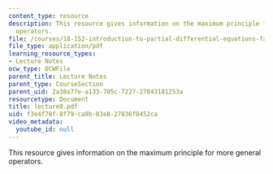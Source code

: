 ```yaml
---
content_type: resource
description: This resource gives information on the maximum principle for more general
  operators.
file: /courses/18-152-introduction-to-partial-differential-equations-fall-2005/f3e4f78f8f79ca9b83e827836f8452ca_lecture8.pdf
file_type: application/pdf
learning_resource_types:
- Lecture Notes
ocw_type: OCWFile
parent_title: Lecture Notes
parent_type: CourseSection
parent_uid: 2a38a77e-a133-705c-7227-27043181253a
resourcetype: Document
title: lecture8.pdf
uid: f3e4f78f-8f79-ca9b-83e8-27836f8452ca
video_metadata:
  youtube_id: null
---
```

This resource gives information on the maximum principle for more general operators.

